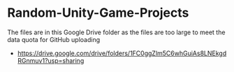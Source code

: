 # Random-Unity-Game-Projects

The files are in this Google Drive folder as the files are too large to meet the data quota for GitHub uploading
- https://drive.google.com/drive/folders/1FC0ggZlm5C6whGuiAs8LNEkgdRGnmuv1?usp=sharing
